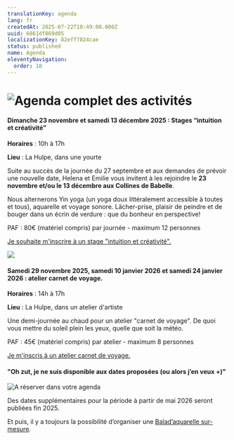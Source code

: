 ```yaml
---
translationKey: agenda
lang: fr
createdAt: 2025-07-22T10:49:00.000Z
uuid: 6861df869d05
localizationKey: 82eff7824cae
status: published
name: Agenda
eleventyNavigation:
  order: 10
---
```

# ![Agenda complet des activités](/_images/Agenda%20complet%20des%20activit%C3%A9s-1.webp)

#### 

#### Dimanche 23 novembre et samedi 13 décembre 2025 : Stages “intuition et créativité”

**Horaires** : 10h à 17h

**Lieu** : La Hulpe, dans une yourte

Suite au succès de la journée du 27 septembre et aux demandes de prévoir une nouvelle date, Helena et Emilie vous invitent à les rejoindre le **23 novembre et/ou le 13 décembre aux Collines de Babelle**. 

Nous alternerons Yin yoga (un yoga doux littéralement accessible à toutes et tous), aquarelle et voyage sonore. Lâcher-prise, plaisir de peindre et de bouger dans un écrin de verdure : que du bonheur en perspective!  

PAF : 80€ (matériel compris) par journée - maximum 12 personnes

[Je souhaite m'inscrire à un stage "intuition et créativité".](https://forms.gle/fqc4fNgLsvseFbQh8)

![](/_images/Stages%20%C2%AB%20intuition%20et%20cr%C3%A9ativit%C3%A9%20%C2%BB%20%282%29.webp)

#### Samedi 29 novembre 2025, samedi 10 janvier 2026 et samedi 24 janvier 2026 : atelier carnet de voyage. 

**Horaires** : 14h à 17h

**Lieu** : La Hulpe, dans un atelier d'artiste

Une demi-journée au chaud pour un atelier "carnet de voyage". De quoi vous mettre du soleil plein les yeux, quelle que soit la météo. 

PAF : 45€ (matériel compris) par atelier - maximum 8 personnes

[Je m'inscris à un atelier carnet de voyage.](https://forms.gle/GJofbXiWXaRzXz3x7) 

#### "Oh zut, je ne suis disponible aux dates proposées (ou alors j’en veux +)"

![A réserver dans votre agenda](/_images/Autres%20opportunit%C3%A9s.webp)

Des dates supplémentaires pour la période à partir de mai 2026 seront publiées fin 2025. 

Et puis, il y a toujours la possibilité d’organiser une [Balad’aquarelle sur-mesure](https://www.voyage-aquarelle.be/fr/stages-et-journees-speciales-ou-sur-mesure/).

